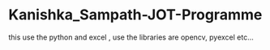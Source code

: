 # Kanishka_Sampath-JOT-Programme
this use the python and excel , use the libraries are opencv, pyexcel etc...
